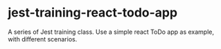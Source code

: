 # jest-training-react-todo-app
A series of Jest training class. Use a simple react ToDo app as example, with different scenarios.
